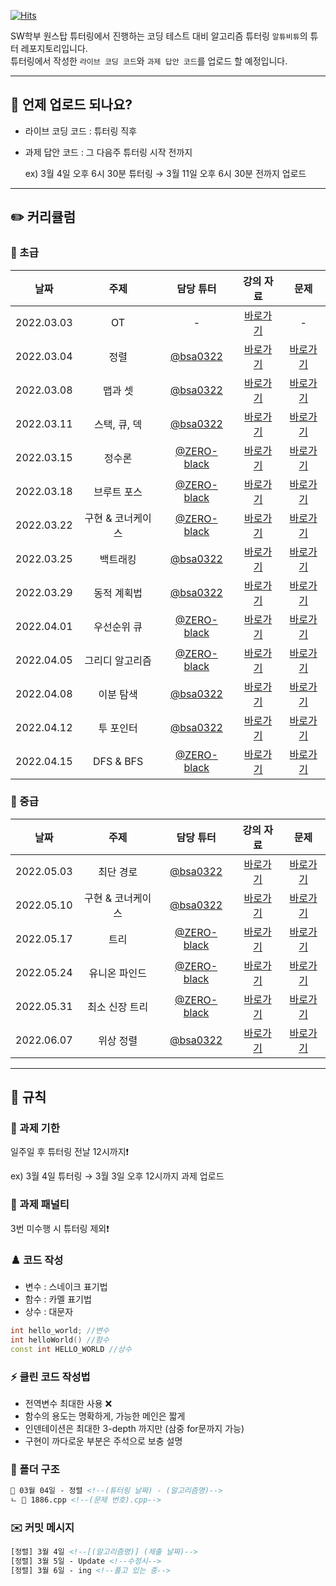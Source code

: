 [![Hits](https://hits.seeyoufarm.com/api/count/incr/badge.svg?url=https%3A%2F%2Fgithub.com%2FAltu-Bitu-2%2FNotice%2F&count_bg=%2379C83D&title_bg=%23555555&icon=&icon_color=%23E7E7E7&title=hits&edge_flat=false)](https://hits.seeyoufarm.com)

SW학부 원스탑 튜터링에서 진행하는 코딩 테스트 대비 알고리즘 튜터링 `알튜비튜`의 튜터 레포지토리입니다.  
튜터링에서 작성한 `라이브 코딩 코드`와 `과제 답안 코드`를 업로드 할 예정입니다.

---

## 📅 언제 업로드 되나요?

- 라이브 코딩 코드 : 튜터링 직후
- 과제 답안 코드 : 그 다음주 튜터링 시작 전까지

    ex) 3월 4일 오후 6시 30분 튜터링 → 3월 11일 오후 6시 30분 전까지 업로드

---   
## ✏️ 커리큘럼   
### 🌙 초급
|    날짜    | 주제 | 담당 튜터 | 강의 자료 | 문제 |
|:----------:|:----:|:---------:|:---------:|:----:|
| 2022.03.03 |  OT  |     -     |[바로가기](https://github.com/Altu-Bitu-2/Notice/blob/main/00.%20%EA%B0%95%EC%9D%98%EC%9E%90%EB%A3%8C/00.%20OT.pdf)|-|
| 2022.03.04 |정렬|[@bsa0322](https://github.com/bsa0322)|[바로가기](https://github.com/Altu-Bitu-2/Notice)|[바로가기](https://github.com/Altu-Bitu-2/Notice)|
| 2022.03.08 |맵과 셋|[@bsa0322](https://github.com/bsa0322)|[바로가기](https://github.com/Altu-Bitu-2/Notice)|[바로가기](https://github.com/Altu-Bitu-2/Notice)|
| 2022.03.11 |스택, 큐, 덱|[@bsa0322](https://github.com/bsa0322)|[바로가기](https://github.com/Altu-Bitu-2/Notice)|[바로가기](https://github.com/Altu-Bitu-2/Notice)|
| 2022.03.15 |정수론|[@ZERO-black](https://github.com/ZERO-black)|[바로가기](https://github.com/Altu-Bitu-2/Notice)|[바로가기](https://github.com/Altu-Bitu-2/Notice)|
| 2022.03.18 |브루트 포스|[@ZERO-black](https://github.com/ZERO-black)|[바로가기](https://github.com/Altu-Bitu-2/Notice)|[바로가기](https://github.com/Altu-Bitu-2/Notice)|
| 2022.03.22 |구현 & 코너케이스|[@ZERO-black](https://github.com/ZERO-black)|[바로가기](https://github.com/Altu-Bitu-2/Notice)|[바로가기](https://github.com/Altu-Bitu-2/Notice)|
| 2022.03.25 |백트래킹|[@bsa0322](https://github.com/bsa0322)|[바로가기](https://github.com/Altu-Bitu-2/Notice)|[바로가기](https://github.com/Altu-Bitu-2/Notice)|
| 2022.03.29 |동적 계획법|[@bsa0322](https://github.com/bsa0322)|[바로가기](https://github.com/Altu-Bitu-2/Notice)|[바로가기](https://github.com/Altu-Bitu-2/Notice)|
| 2022.04.01 |우선순위 큐|[@ZERO-black](https://github.com/ZERO-black)|[바로가기](https://github.com/Altu-Bitu-2/Notice)|[바로가기](https://github.com/Altu-Bitu-2/Notice)|
| 2022.04.05 |그리디 알고리즘|[@ZERO-black](https://github.com/ZERO-black)|[바로가기](https://github.com/Altu-Bitu-2/Notice)|[바로가기](https://github.com/Altu-Bitu-2/Notice)|
| 2022.04.08 |이분 탐색|[@bsa0322](https://github.com/bsa0322)|[바로가기](https://github.com/Altu-Bitu-2/Notice)|[바로가기](https://github.com/Altu-Bitu-2/Notice)|
| 2022.04.12 |투 포인터|[@bsa0322](https://github.com/bsa0322)|[바로가기](https://github.com/Altu-Bitu-2/Notice)|[바로가기](https://github.com/Altu-Bitu-2/Notice)|
| 2022.04.15 |DFS & BFS|[@ZERO-black](https://github.com/ZERO-black)|[바로가기](https://github.com/Altu-Bitu-2/Notice)|[바로가기](https://github.com/Altu-Bitu-2/Notice)|
### 🌙 중급
|    날짜    | 주제 | 담당 튜터 | 강의 자료 | 문제 |
|:----------:|:----:|:---------:|:---------:|:----:|
| 2022.05.03 |최단 경로|[@bsa0322](https://github.com/bsa0322)|[바로가기](https://github.com/Altu-Bitu-2/Notice)|[바로가기](https://github.com/Altu-Bitu-2/Notice)|
| 2022.05.10 |구현 & 코너케이스|[@bsa0322](https://github.com/bsa0322)|[바로가기](https://github.com/Altu-Bitu-2/Notice)|[바로가기](https://github.com/Altu-Bitu-2/Notice)|
| 2022.05.17 |트리|[@ZERO-black](https://github.com/ZERO-black)|[바로가기](https://github.com/Altu-Bitu-2/Notice)|[바로가기](https://github.com/Altu-Bitu-2/Notice)|
| 2022.05.24 |유니온 파인드|[@ZERO-black](https://github.com/ZERO-black)|[바로가기](https://github.com/Altu-Bitu-2/Notice)|[바로가기](https://github.com/Altu-Bitu-2/Notice)|
| 2022.05.31 |최소 신장 트리|[@ZERO-black](https://github.com/ZERO-black)|[바로가기](https://github.com/Altu-Bitu-2/Notice)|[바로가기](https://github.com/Altu-Bitu-2/Notice)|
| 2022.06.07 |위상 정렬|[@bsa0322](https://github.com/bsa0322)|[바로가기](https://github.com/Altu-Bitu-2/Notice)|[바로가기](https://github.com/Altu-Bitu-2/Notice)|
---

## 🤙 규칙

### 🎉 과제 기한

일주일 후 튜터링 전날 12시까지❗

ex) 3월 4일 튜터링 → 3월 3일 오후 12시까지 과제 업로드

### 📌 과제 패널티

3번 미수행 시 튜터링 제외❗

### ♟️ 코드 작성

- 변수 : 스네이크 표기법
- 함수 : 카멜 표기법
- 상수 : 대문자

```cpp
int hello_world; //변수
int helloWorld() //함수
const int HELLO_WORLD //상수
```

### ⚡ 클린 코드 작성법

- 전역변수 최대한 사용 ❌
- 함수의 용도는 명확하게, 가능한 메인은 짧게
- 인덴테이션은 최대한 3-depth 까지만 (삼중 for문까지 가능)
- 구현이 까다로운 부분은 주석으로 보충 설명

### 📁 폴더 구조

```html
📁 03월 04일 - 정렬 <!--(튜터링 날짜) - (알고리즘명)-->
ㄴ 📄 1886.cpp <!--(문제 번호).cpp-->
```

### ✉️ 커밋 메시지

```html
[정렬] 3월 4일 <!--[(알고리즘명)] (제출 날짜)-->
[정렬] 3월 5일 - Update <!--수정시-->
[정렬] 3월 6일 - ing <!--풀고 있는 중-->
```
